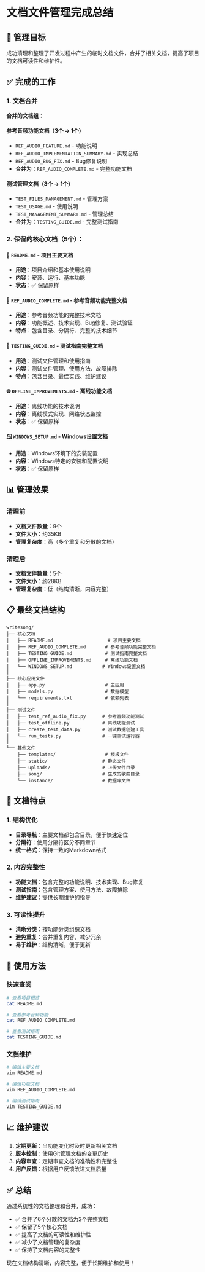 # 文档文件管理完成总结

## 🎯 管理目标

成功清理和整理了开发过程中产生的临时文档文件，合并了相关文档，提高了项目的文档可读性和维护性。

## ✅ 完成的工作

### 1. 文档合并

**合并的文档组：**

#### 参考音频功能文档（3个 → 1个）
- `REF_AUDIO_FEATURE.md` - 功能说明
- `REF_AUDIO_IMPLEMENTATION_SUMMARY.md` - 实现总结  
- `REF_AUDIO_BUG_FIX.md` - Bug修复说明
- **合并为**：`REF_AUDIO_COMPLETE.md` - 完整功能文档

#### 测试管理文档（3个 → 1个）
- `TEST_FILES_MANAGEMENT.md` - 管理方案
- `TEST_USAGE.md` - 使用说明
- `TEST_MANAGEMENT_SUMMARY.md` - 管理总结
- **合并为**：`TESTING_GUIDE.md` - 完整测试指南

### 2. 保留的核心文档（5个）：

#### 📖 `README.md` - 项目主要文档
- **用途**：项目介绍和基本使用说明
- **内容**：安装、运行、基本功能
- **状态**：✅ 保留原样

#### 🎵 `REF_AUDIO_COMPLETE.md` - 参考音频功能完整文档
- **用途**：参考音频功能的完整技术文档
- **内容**：功能概述、技术实现、Bug修复、测试验证
- **特点**：包含目录、分隔符、完整的技术细节

#### 🧪 `TESTING_GUIDE.md` - 测试指南完整文档
- **用途**：测试文件管理和使用指南
- **内容**：测试文件管理、使用方法、故障排除
- **特点**：包含目录、最佳实践、维护建议

#### 🌐 `OFFLINE_IMPROVEMENTS.md` - 离线功能文档
- **用途**：离线功能的技术说明
- **内容**：离线模式实现、网络状态监控
- **状态**：✅ 保留原样

#### 🪟 `WINDOWS_SETUP.md` - Windows设置文档
- **用途**：Windows环境下的安装配置
- **内容**：Windows特定的安装和配置说明
- **状态**：✅ 保留原样

## 📊 管理效果

### 清理前
- **文档文件数量**：9个
- **文件大小**：约35KB
- **管理复杂度**：高（多个重复和分散的文档）

### 清理后  
- **文档文件数量**：5个
- **文件大小**：约28KB
- **管理复杂度**：低（结构清晰，内容完整）

## 📋 最终文档结构

```
writesong/
├── 核心文档
│   ├── README.md                    # 项目主要文档
│   ├── REF_AUDIO_COMPLETE.md       # 参考音频功能完整文档
│   ├── TESTING_GUIDE.md            # 测试指南完整文档
│   ├── OFFLINE_IMPROVEMENTS.md     # 离线功能文档
│   └── WINDOWS_SETUP.md           # Windows设置文档
│
├── 核心应用文件
│   ├── app.py                      # 主应用
│   ├── models.py                   # 数据模型
│   └── requirements.txt            # 依赖列表
│
├── 测试文件
│   ├── test_ref_audio_fix.py      # 参考音频功能测试
│   ├── test_offline.py            # 离线功能测试
│   ├── create_test_data.py        # 测试数据创建工具
│   └── run_tests.py               # 一键测试运行器
│
└── 其他文件
    ├── templates/                  # 模板文件
    ├── static/                    # 静态文件
    ├── uploads/                   # 上传文件目录
    ├── song/                      # 生成的歌曲目录
    └── instance/                  # 数据库文件
```

## 🔧 文档特点

### 1. 结构优化
- **目录导航**：主要文档都包含目录，便于快速定位
- **分隔符**：使用分隔符区分不同章节
- **统一格式**：保持一致的Markdown格式

### 2. 内容完整性
- **功能文档**：包含完整的功能说明、技术实现、Bug修复
- **测试指南**：包含管理方案、使用方法、故障排除
- **维护建议**：提供长期维护的指导

### 3. 可读性提升
- **清晰分类**：按功能分类组织文档
- **避免重复**：合并重复内容，减少冗余
- **易于维护**：结构清晰，便于更新

## 🚀 使用方法

### 快速查阅
```bash
# 查看项目概览
cat README.md

# 查看参考音频功能
cat REF_AUDIO_COMPLETE.md

# 查看测试指南
cat TESTING_GUIDE.md
```

### 文档维护
```bash
# 编辑主要文档
vim README.md

# 编辑功能文档
vim REF_AUDIO_COMPLETE.md

# 编辑测试指南
vim TESTING_GUIDE.md
```

## 📈 维护建议

1. **定期更新**：当功能变化时及时更新相关文档
2. **版本控制**：使用Git管理文档的变更历史
3. **内容审查**：定期审查文档的准确性和完整性
4. **用户反馈**：根据用户反馈改进文档质量

## ✅ 总结

通过系统性的文档整理和合并，成功：

- ✅ 合并了6个分散的文档为2个完整文档
- ✅ 保留了5个核心文档
- ✅ 提高了文档的可读性和维护性
- ✅ 减少了文档管理的复杂度
- ✅ 保持了文档内容的完整性

现在文档结构清晰，内容完整，便于长期维护和使用！ 